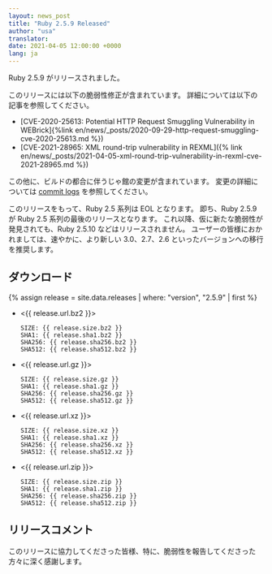 ```yaml
---
layout: news_post
title: "Ruby 2.5.9 Released"
author: "usa"
translator:
date: 2021-04-05 12:00:00 +0000
lang: ja
---
```


Ruby 2.5.9 がリリースされました。

このリリースには以下の脆弱性修正が含まれています。
詳細については以下の記事を参照してください。

* [CVE-2020-25613: Potential HTTP Request Smuggling Vulnerability in WEBrick]{%link en/news/_posts/2020-09-29-http-request-smuggling-cve-2020-25613.md %})
* [CVE-2021-28965: XML round-trip vulnerability in REXML]({% link en/news/_posts/2021-04-05-xml-round-trip-vulnerability-in-rexml-cve-2021-28965.md %})

この他に、ビルドの都合に伴うじゃ館の変更が含まれています。
変更の詳細については [commit logs](https://github.com/ruby/ruby/compare/v2_5_8...v2_5_9) を参照してください。

このリリースをもって、Ruby 2.5 系列は EOL となります。
即ち、Ruby 2.5.9 が Ruby 2.5 系列の最後のリリースとなります。
これ以降、仮に新たな脆弱性が発見されても、Ruby 2.5.10 などはリリースされません。
ユーザーの皆様におかれましては、速やかに、より新しい 3.0、2.7、2.6 といったバージョンへの移行を推奨します。

## ダウンロード

{% assign release = site.data.releases | where: "version", "2.5.9" | first %}

* <{{ release.url.bz2 }}>

      SIZE: {{ release.size.bz2 }}
      SHA1: {{ release.sha1.bz2 }}
      SHA256: {{ release.sha256.bz2 }}
      SHA512: {{ release.sha512.bz2 }}

* <{{ release.url.gz }}>

      SIZE: {{ release.size.gz }}
      SHA1: {{ release.sha1.gz }}
      SHA256: {{ release.sha256.gz }}
      SHA512: {{ release.sha512.gz }}

* <{{ release.url.xz }}>

      SIZE: {{ release.size.xz }}
      SHA1: {{ release.sha1.xz }}
      SHA256: {{ release.sha256.xz }}
      SHA512: {{ release.sha512.xz }}

* <{{ release.url.zip }}>

      SIZE: {{ release.size.zip }}
      SHA1: {{ release.sha1.zip }}
      SHA256: {{ release.sha256.zip }}
      SHA512: {{ release.sha512.zip }}

## リリースコメント

このリリースに協力してくださった皆様、特に、脆弱性を報告してくださった方々に深く感謝します。
